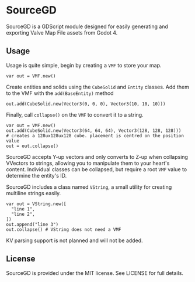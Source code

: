# SourceGD
SourceGD is a GDScript module designed for easily generating and exporting Valve Map File assets from Godot 4.

## Usage
Usage is quite simple, begin by creating a `VMF` to store your map.
```GDScript
var out = VMF.new()
```
Create entities and solids using the `CubeSolid` and `Entity` classes.
Add them to the VMF with the `add(BaseEntity)` method
```GDScript
out.add(CubeSolid.new(Vector3(0, 0, 0), Vector3(10, 10, 10)))
```
Finally, call `collapse()` on the `VMF` to convert it to a string.
```GDScript
var out = VMF.new()
out.add(CubeSolid.new(Vector3(64, 64, 64), Vector3(128, 128, 128)))
# creates a 128ux128ux128 cube. placement is centred on the position value
out = out.collapse()
```
SourceGD accepts Y-up vectors and only converts to Z-up when collapsing VVectors to strings, allowing you to manipulate them to your heart's content.
Individual classes can be collapsed, but require a root `VMF` value to determine the entity's ID.

SourceGD includes a class named `VString`, a small utility for creating multiline strings easily.
```GDScript
var out = VString.new([
  "line 1",
  "line 2",
])
out.append("line 3")
out.collapse() # VString does not need a VMF
```

KV parsing support is not planned and will not be added.

## License
SourceGD is provided under the MIT license. See LICENSE for full details.
